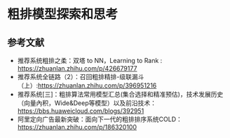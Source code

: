 # 粗排模型探索和思考


## 参考文献
* 推荐系统粗排之柔：双塔 to NN，Learning to Rank : https://zhuanlan.zhihu.com/p/426679177
* 推荐系统全链路（2）：召回粗排精排-级联漏斗（上）:https://zhuanlan.zhihu.com/p/396951216
* 推荐系统[三]：粗排算法常用模型汇总(集合选择和精准预估)，技术发展历史（向量內积，Wide&Deep等模型）以及前沿技术：https://bbs.huaweicloud.com/blogs/392951
* 阿里定向广告最新突破：面向下一代的粗排排序系统COLD：https://zhuanlan.zhihu.com/p/186320100



